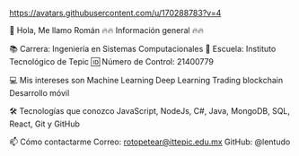 https://avatars.githubusercontent.com/u/170288783?v=4

👋 Hola, Me llamo Román
🔥🔥 Información general 🔥🔥

📚 Carrera: Ingeniería en Sistemas Computacionales
🏫 Escuela: Instituto Tecnológico de Tepic
🆔 Número de Control: 21400779

💻 Mis intereses son
Machine Learning
Deep Learning
Trading blockchain
Desarrollo móvil


🛠 Tecnologías que conozco
JavaScript, NodeJs, C#, 
Java, MongoDB, SQL, React,
Git y GitHub

📫 Cómo contactarme
Correo: rotopetear@ittepic.edu.mx
GitHub: @lentudo